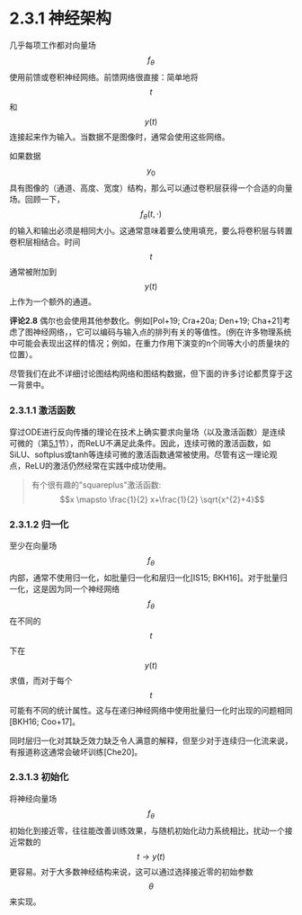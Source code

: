 # 2.3.1 神经架构

几乎每项工作都对向量场$$f_{\theta}$$使用前馈或卷积神经网络。前馈网络很直接：简单地将$$t$$和$$y(t)$$连接起来作为输入。当数据不是图像时，通常会使用这些网络。

如果数据$$y_{0}$$具有图像的（通道、高度、宽度）结构，那么可以通过卷积层获得一个合适的向量场。回顾一下，$$f_{\theta}(t, \cdot)$$的输入和输出必须是相同大小。这通常意味着要么使用填充，要么将卷积层与转置卷积层相结合。时间$$t$$通常被附加到$$y(t)$$上作为一个额外的通道。

**评论2.8**  偶尔也会使用其他参数化。例如\[Pol+19; Cra+20a; Den+19; Cha+21]考虑了图神经网络，，它可以编码与输入点的排列有关的等值性。(例在许多物理系统中可能会表现出这样的情况；例如，在重力作用下演变的n个同等大小的质量块的位置）。

尽管我们在此不详细讨论图结构网络和图结构数据，但下面的许多讨论都贯穿于这一背景中。

### 2.3.1.1 激活函数

穿过ODE进行反向传播的理论在技术上确实要求向量场（以及激活函数）是连续可微的（第[5.1](../../5.-shen-jing-wei-fen-fang-cheng-shu-zhi-jie/5.1-chuan-guo-odes-de-fan-xiang-chuan-bo.md)节），而ReLU不满足此条件。因此，连续可微的激活函数，如SiLU、softplus或tanh等连续可微的激活函数通常被使用。尽管有这一理论观点，ReLU的激活仍然经常在实践中成功使用。

> 有个很有趣的"squareplus"激活函数: $$x \mapsto \frac{1}{2} x+\frac{1}{2} \sqrt{x^{2}+4}$$

### 2.3.1.2 归一化

至少在向量场$$f_{\theta}$$内部，通常不使用归一化，如批量归一化和层归一化\[IS15; BKH16]。对于批量归一化，这是因为同一个神经网络$$f_{\theta}$$在不同的$$t$$下在$$y(t)$$求值，而对于每个$$t$$可能有不同的统计属性。这与在递归神经网络中使用批量归一化时出现的问题相同\[BKH16; Coo+17]。

同时层归一化对其缺乏效力缺乏令人满意的解释，但至少对于连续归一化流来说，有报道称这通常会破坏训练\[Che20]。

### 2.3.1.3 初始化

将神经向量场$$f_\theta$$初始化到接近零，往往能改善训练效果，与随机初始化动力系统相比，扰动一个接近常数的$$t \to y(t)$$更容易。对于大多数神经结构来说，这可以通过选择接近零的初始参数$$θ$$来实现。
